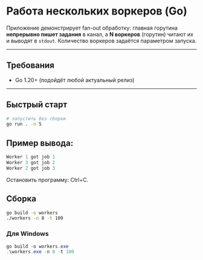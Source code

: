 # Работа нескольких воркеров (Go)

Приложение демонстрирует fan-out обработку: главная горутина **непрерывно пишет задания** в канал, а **N воркеров** (горутин) читают их и выводят в `stdout`. Количество воркеров задаётся параметром запуска.

---

## Требования

- Go 1.20+ (подойдёт любой актуальный релиз)

---

## Быстрый старт

```bash
# запустить без сборки
go run . -n 5
```
## Пример вывода:
```go
Worker 1 got job 1
Worker 3 got job 2
Worker 2 got job 3
```
Остановить программу: Ctrl+C.
## Сборка

```bash
go build -o workers
./workers -n 8 -t 100
```
### Для Windows
```powershell
go build -o workers.exe
.\workers.exe -n 8 -t 100
```
